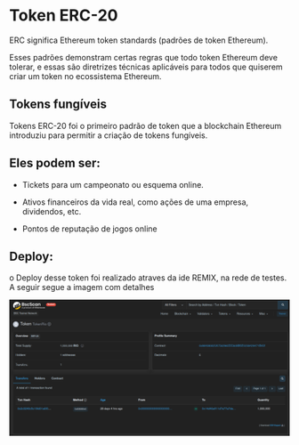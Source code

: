 # Token ERC-20

ERC significa Ethereum token standards (padrões de token Ethereum).

Esses padrões demonstram certas regras que todo token Ethereum deve tolerar, e essas são diretrizes técnicas aplicáveis para todos que quiserem criar um token no ecossistema Ethereum.

## Tokens fungíveis

Tokens ERC-20 foi o primeiro padrão de token que a blockchain Ethereum introduziu para permitir a criação de tokens fungíveis.

## Eles podem ser:
- Tickets para um campeonato ou esquema online.

- Ativos financeiros da vida real, como ações de uma empresa, dividendos, etc.

- Pontos de reputação de jogos online

## Deploy:

o Deploy desse token foi realizado atraves da ide REMIX, na rede de testes. A seguir segue a imagem com detalhes

<img src="assets/details.png">
